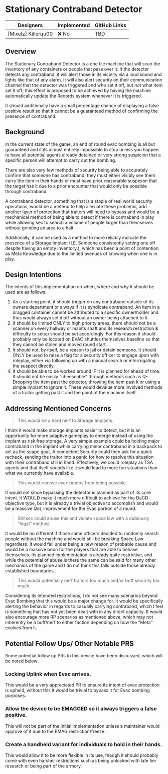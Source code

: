 # Stationary Contraband Detector

| Designers | Implemented | GitHub Links |
|---|---|---|
| [Mixelz] Killerqu00 | ❌ No | TBD |

## Overview
The Stationary Contraband Detector is a one tile machine that will scan the inventory of any containers or people that pass over it. 
If the detector detects any contraband, it will alert those in its vicinity via a loud sound and lights like that of any alarm.
It will also alert security on their communication channel that the detector was triggered and who set it off, but *not* what item set it off; this effect is proposed to be achieved by having the machine automatically update the Records system whenever it is triggered.

It should additionally have a small percentage chance of displaying a false positive result so that it cannot be a guaranteed method of confirming the presence of contraband.

## Background

In the current state of the game, an end of round evac bombing is all but guaranteed and it its almost entirely impossible to stop unless you happen to have all potential agents already detained or very strong suspicion that a specific person will attempt to carry out the bombing.

There are also very few methods of security being able to accurately confirm that someone has contraband; they must either visibly see them carry the item in their hands or must have prior reasonable suspicion that the target has it due to a prior encounter that would only be possible through contraband.

A contraband detector, something that is a staple of real world security operations, would be a method to help alleviate these problems, add another layer of protection that traitors will need to bypass and would be a mechanical method of being able to detect if there is contraband in play while allowing sec to search a volume of people larger than themselves without grinding an area to a halt.

Additionally, it can be used as a method to more reliably indicate the presence of a Storage Implant (I.E. Someone consistently setting one off despite having an empty inventory.), which has been a point of contention as Meta Knowledge due to the limited avenues of knowing when one is in play.

## Design Intentions

The intents of this implementation on when, where and why it should be used are as follows:
1. As a starting point, it should trigger on any contraband outside of its owners department or always if it is syndicate contraband. An item in a dragged container cannot be attributed to a specific owner/holder and thus would always set it off without an owner being attached to it.
2. It should be limited ONLY to high priority areas, there should not be a scanner on every hallway or maints shaft and its research restriction & difficulty to setup should be set accordingly. For this reason it should probably only be located on EVAC shuttles themselves baseline so that they cannot be stolen and moved round start.
3. It should not, by itself, be a reason to jail or detain someone. It should ONLY be used to raise a flag for a security officer to engage upon with roleplay, either via following up with a manual search or interrogating the suspect directly.
4. It should be able to be worked around IF it is planned for ahead of time. It should not be easily "cheeseable" through methods such as Q-Dropping the item past the detector, throwing the item past it or using a simple implant to ignore it. These would devalue more involved methods of a traitor getting past it and the point of the machine itself.

## Addressing Mentioned Concerns
> This would be a hard nerf to Storage Implants.

I think it would make storage implants easier to detect, but it is an opportunity for more adaptive gameplay to emerge instead of using the implant as risk free storage.
A very simple example could be holding major contraband in the implant while carrying minor contraband in a backpack to act as the scape goat.
A competent Security could then ask for a quick recheck, sending the traitor into a panic for how to resolve this situation with their contraband still in hand.
Effectively, we could roleplay as TSA agents and that itself sounds like it would lead to more fun situations than what we currently have available.
> This would remove evac bombs from being possible.

It would not since bypassing the detector is planned as part of its core intent.
It WOULD make it much more difficult to achieve for the DaGD objective type, but it is already a trivial objective to accomplish and would be a massive QoL improvement for the Evac portion of a round.
> Shitsec could abuse this and violate space law with a dubiously "legal" method.

It would be no different if those same officers decided to randomly search people without the machine and would still be breaking Space Law regardless. 
It would fall under being a new reason of probable cause and would be a massive boon for the players that are able to behave themselves.
Its planned implementation is already quite restrictive, and while the potential of abuse is there the same can be said for many other mechanics of the game and I do not think this falls outside those already established boundaries.
>  This would potentially nerf traitors too much and/or buff security too much.

Considering its intended restrictions, I do not see many scenarios beyond Evac Bombing that this would be a major change for.
It would be specifically alerting the behavior in regards to casually carrying contraband, which I feel is something that has not yet been dealt with in any direct capacity.
It would also encourage more RP scenarios as mentioned above, which may not inherently be a buff/nerf to either faction depending on how the "Meta" evolves from it.

## Potential Follow Ups/ Other Notable PRS
Some potential follow up PRs to this device have been discussed, which will be noted below:

### Locking Uplink when Evac arrives. 
This would be a very appreciated PR to ensure its intent of evac protection is upheld, without this it would be trivial to bypass it for Evac bombing purposes.
### Allow the device to be EMAGGED so it always triggers a false positive.
This will not be part of the initial implementation unless a maintainer would approve of it due to the EMAG restriction/freeze.
### Create a handheld variant for individuals to hold in their hands.
This would allow it to be more flexible in its use, though it should probably come with even harsher restrictions such as being unlocked with late tier research or being part of the armory.
